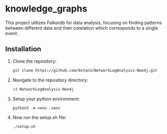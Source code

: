 
# knowledge_graphs

This project utilizes Falkordb for data analysis, focusing on finding patterns between different data and their corelation which corresponds to a single event.

## Installation

1. Clone the repository:

   ```bash
   git clone https://github.com/0xtan3/NetworkLogAnalysis-Neo4j.git
   ```

2. Navigate to the repository directory:

   ```bash
   cd NetworkLogAnalysis-Neo4j
   ```

3. Setup your python environment:

   ```python
   python3 -m venv .venv
   ```

4. Now run the setup.sh file:

   ```bash
   ./setup.sh
   ```


